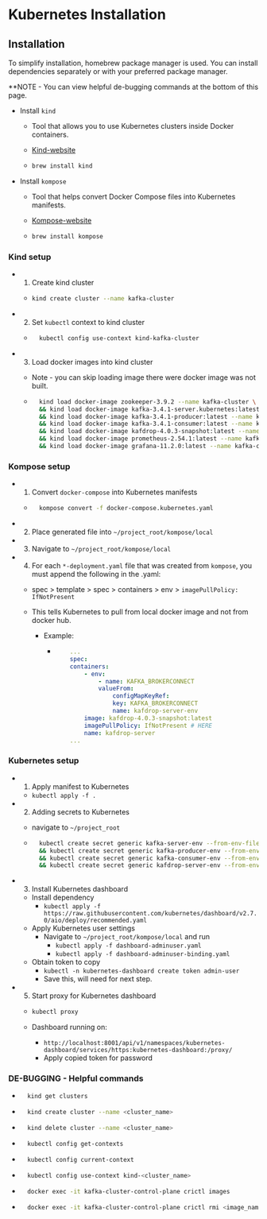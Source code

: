 # Kubernetes Installation

## Installation

To simplify installation, homebrew package manager is used. You can install dependencies separately or with your preferred package manager.

\*\*NOTE - You can view helpful de-bugging commands at the bottom of this page.

- Install `kind`

  - Tool that allows you to use Kubernetes clusters inside Docker containers.
  - [Kind-website](https://kind.sigs.k8s.io/)

  - ```bash
    brew install kind
    ```

- Install `kompose`

  - Tool that helps convert Docker Compose files into Kubernetes manifests.
  - [Kompose-website](https://kompose.io/)

  - ```bash
    brew install kompose
    ```

### Kind setup

- 1. Create kind cluster

  - ```bash
    kind create cluster --name kafka-cluster
    ```

- 2. Set `kubectl` context to kind cluster

  - ```bash
      kubectl config use-context kind-kafka-cluster
    ```

- 3. Load docker images into kind cluster

  - Note - you can skip loading image there were docker image was not built.

  - ```bash
      kind load docker-image zookeeper-3.9.2 --name kafka-cluster \
      && kind load docker-image kafka-3.4.1-server.kubernetes:latest --name kafka-cluster \
      && kind load docker-image kafka-3.4.1-producer:latest --name kafka-cluster \
      && kind load docker-image kafka-3.4.1-consumer:latest --name kafka-cluster \
      && kind load docker-image kafdrop-4.0.3-snapshot:latest --name kafka-cluster \
      && kind load docker-image prometheus-2.54.1:latest --name kafka-cluster \
      && kind load docker-image grafana-11.2.0:latest --name kafka-cluster
    ```

### Kompose setup

- 1. Convert `docker-compose` into Kubernetes manifests

  - ```bash
      kompose convert -f docker-compose.kubernetes.yaml
    ```

- 2. Place generated file into `~/project_root/kompose/local`

- 3. Navigate to `~/project_root/kompose/local`

- 4. For each `*-deployment.yaml` file that was created from `kompose`, you must append the following in the .yaml:

  - spec > template > spec > containers > env > `imagePullPolicy: IfNotPresent`
  - This tells Kubernetes to pull from local docker image and not from docker hub.

    - Example:

      - ```yaml
            ...
            spec:
            containers:
                - env:
                    - name: KAFKA_BROKERCONNECT
                    valueFrom:
                        configMapKeyRef:
                        key: KAFKA_BROKERCONNECT
                        name: kafdrop-server-env
                image: kafdrop-4.0.3-snapshot:latest
                imagePullPolicy: IfNotPresent # HERE
                name: kafdrop-server
            ...
        ```

### Kubernetes setup

- 1. Apply manifest to Kubernetes

  - `kubectl apply -f .`

- 2. Adding secrets to Kubernetes

  - navigate to `~/project_root`

  - ```bash
      kubectl create secret generic kafka-server-env --from-env-file=./kafka/server/.env \
      && kubectl create secret generic kafka-producer-env --from-env-file=./kafka/producer/.env \
      && kubectl create secret generic kafka-consumer-env --from-env-file=./kafka/consumer/.env \
      && kubectl create secret generic kafdrop-server-env --from-env-file=./kafdrop_server/.env
    ```

- 3. Install Kubernetes dashboard

  - Install dependency
    - `kubectl apply -f https://raw.githubusercontent.com/kubernetes/dashboard/v2.7.0/aio/deploy/recommended.yaml`
  - Apply Kubernetes user settings
    - Navigate to `~/project_root/kompose/local` and run
      - `kubectl apply -f dashboard-adminuser.yaml`
      - `kubectl apply -f dashboard-adminuser-binding.yaml`
  - Obtain token to copy
    - `kubectl -n kubernetes-dashboard create token admin-user`
    - Save this, will need for next step.

- 5. Start proxy for Kubernetes dashboard

  - ```bash
    kubectl proxy
    ```

  - Dashboard running on:
    - `http://localhost:8001/api/v1/namespaces/kubernetes-dashboard/services/https:kubernetes-dashboard:/proxy/`
    - Apply copied token for password

### **DE-BUGGING** - Helpful commands

- ```bash
    kind get clusters
  ```

- ```bash
    kind create cluster --name <cluster_name>
  ```

- ```bash
    kind delete cluster --name <cluster_name>
  ```

- ```bash
    kubectl config get-contexts
  ```

- ```bash
    kubectl config current-context
  ```

- ```bash
    kubectl config use-context kind-<cluster_name>
  ```

- ```bash
    docker exec -it kafka-cluster-control-plane crictl images
  ```

- ```bash
    docker exec -it kafka-cluster-control-plane crictl rmi <image_name>
  ```

